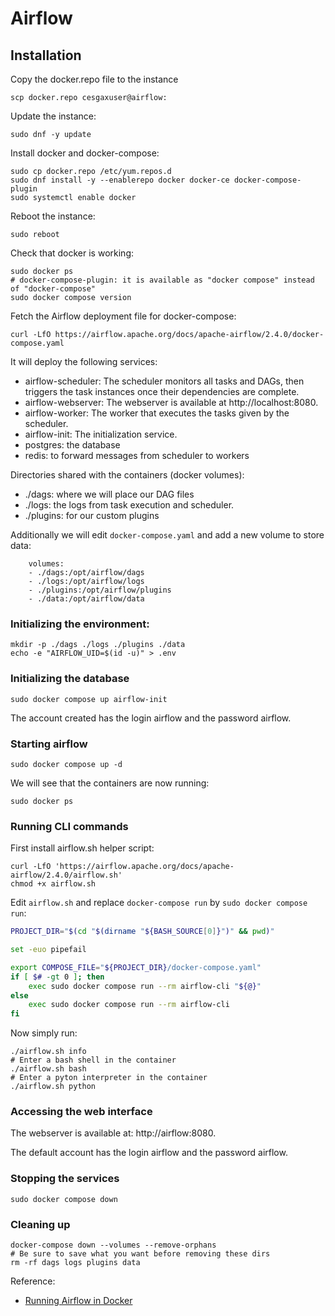 # Airflow

## Installation
Copy the docker.repo file to the instance
```
scp docker.repo cesgaxuser@airflow:
```
Update the instance:
```
sudo dnf -y update
```
Install docker and docker-compose:
```
sudo cp docker.repo /etc/yum.repos.d
sudo dnf install -y --enablerepo docker docker-ce docker-compose-plugin
sudo systemctl enable docker
```
Reboot the instance:
```
sudo reboot
```

Check that docker is working:
```
sudo docker ps
# docker-compose-plugin: it is available as "docker compose" instead of "docker-compose"
sudo docker compose version
```

Fetch the Airflow deployment file for docker-compose:
```
curl -LfO https://airflow.apache.org/docs/apache-airflow/2.4.0/docker-compose.yaml
```

It will deploy the following services:
- airflow-scheduler: The scheduler monitors all tasks and DAGs, then triggers the task instances once their dependencies are complete.
- airflow-webserver: The webserver is available at http://localhost:8080.
- airflow-worker: The worker that executes the tasks given by the scheduler.
- airflow-init: The initialization service.
- postgres: the database
- redis: to forward messages from scheduler to workers

Directories shared with the containers (docker volumes):
- ./dags: where we will place our DAG files
- ./logs: the logs from task execution and scheduler.
- ./plugins: for our custom plugins

Additionally we will edit `docker-compose.yaml` and add a new volume to store data:
```
    volumes:
    - ./dags:/opt/airflow/dags
    - ./logs:/opt/airflow/logs
    - ./plugins:/opt/airflow/plugins
    - ./data:/opt/airflow/data
```


### Initializing the environment:
```
mkdir -p ./dags ./logs ./plugins ./data
echo -e "AIRFLOW_UID=$(id -u)" > .env
```

### Initializing the database
```
sudo docker compose up airflow-init
```
The account created has the login airflow and the password airflow.

### Starting airflow
```
sudo docker compose up -d
```

We will see that the containers are now running:
```
sudo docker ps
```

### Running CLI commands
First install airflow.sh helper script:
```
curl -LfO 'https://airflow.apache.org/docs/apache-airflow/2.4.0/airflow.sh'
chmod +x airflow.sh
```

Edit `airflow.sh` and replace `docker-compose run` by `sudo docker compose run`:
```bash
PROJECT_DIR="$(cd "$(dirname "${BASH_SOURCE[0]}")" && pwd)"

set -euo pipefail

export COMPOSE_FILE="${PROJECT_DIR}/docker-compose.yaml"
if [ $# -gt 0 ]; then
    exec sudo docker compose run --rm airflow-cli "${@}"
else
    exec sudo docker compose run --rm airflow-cli
fi
```


Now simply run:
```
./airflow.sh info
# Enter a bash shell in the container
./airflow.sh bash
# Enter a pyton interpreter in the container
./airflow.sh python
```

### Accessing the web interface
The webserver is available at: http://airflow:8080.

The default account has the login airflow and the password airflow.


### Stopping the services
```
sudo docker compose down
```

### Cleaning up
```
docker-compose down --volumes --remove-orphans
# Be sure to save what you want before removing these dirs
rm -rf dags logs plugins data
```


Reference:
- [Running Airflow in Docker](https://airflow.apache.org/docs/apache-airflow/stable/howto/docker-compose/index.html)
